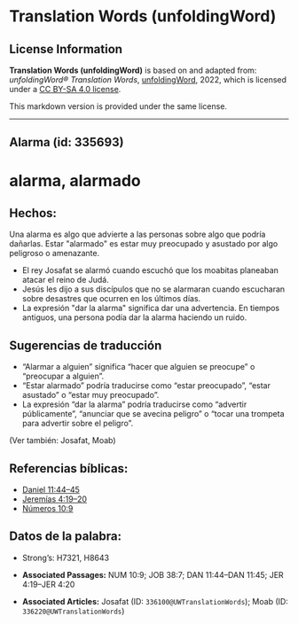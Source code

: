# Translation Words (unfoldingWord)

## License Information

**Translation Words (unfoldingWord)** is based on and adapted from: _unfoldingWord® Translation Words_, [unfoldingWord](https://unfoldingword.org/utw), 2022, which is licensed under a [CC BY-SA 4.0 license](https://creativecommons.org/licenses/by-sa/4.0/legalcode.en).

This markdown version is provided under the same license.



--------------------------------

## Alarma (id: 335693)

alarma, alarmado
================

Hechos:
-------

Una alarma es algo que advierte a las personas sobre algo que podría dañarlas. Estar "alarmado" es estar muy preocupado y asustado por algo peligroso o amenazante.

* El rey Josafat se alarmó cuando escuchó que los moabitas planeaban atacar el reino de Judá.
* Jesús les dijo a sus discípulos que no se alarmaran cuando escucharan sobre desastres que ocurren en los últimos días.
* La expresión "dar la alarma" significa dar una advertencia. En tiempos antiguos, una persona podía dar la alarma haciendo un ruido.

Sugerencias de traducción
-------------------------

* “Alarmar a alguien” significa “hacer que alguien se preocupe” o “preocupar a alguien”.
* “Estar alarmado” podría traducirse como “estar preocupado”, “estar asustado” o “estar muy preocupado”.
* La expresión “dar la alarma” podría traducirse como “advertir públicamente”, “anunciar que se avecina peligro” o “tocar una trompeta para advertir sobre el peligro”.

(Ver también: Josafat, Moab)

Referencias bíblicas:
---------------------

* [Daniel 11:44–45](https://ref.ly/Dan11:44-Dan11:45)
* [Jeremías 4:19–20](https://ref.ly/Jer4:19-Jer4:20)
* [Números 10:9](https://ref.ly/Num10:9)

Datos de la palabra:
--------------------

* Strong’s: H7321, H8643

* **Associated Passages:** NUM 10:9; JOB 38:7; DAN 11:44–DAN 11:45; JER 4:19–JER 4:20
* **Associated Articles:** Josafat (ID: `336100@UWTranslationWords`); Moab (ID: `336220@UWTranslationWords`)

